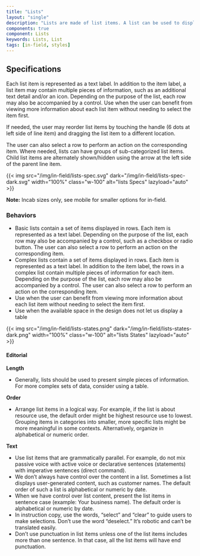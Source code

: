 ```yaml
---
title: "Lists"
layout: "single"
description: "Lists are made of list items. A list can be used to display content related to a single subject."
components: true
component: Lists
keywords: Lists, List
tags: [in-field, styles]
---
```


## Specifications

Each list item is represented as a text label. In addition to the item label, a list item may contain multiple pieces of information, such as an additional text detail and/or an icon. Depending on the purpose of the list, each row may also be accompanied by a control. Use when the user can benefit from viewing more information about each list item without needing to select the item first.

If needed, the user may reorder list items by touching the handle (6 dots at left side of line item) and dragging the list item to a different location.

The user can also select a row to perform an action on the corresponding item.
Where needed, lists can have groups of sub-categorized list items. Child list items are alternately shown/hidden using the arrow at the left side of the parent line item.

{{< img src="/img/in-field/lists-spec.svg" dark="/img/in-field/lists-spec-dark.svg" width="100%" class="w-100" alt="lists Specs" lazyload="auto" >}}

**Note:** Incab sizes only, see mobile for smaller options for in-field.

### Behaviors

- Basic lists contain a set of items displayed in rows. Each item is represented as a text label. Depending on the purpose of the list, each row may also be accompanied by a control, such as a checkbox or radio button. The user can also select a row to perform an action on the corresponding item.
- Complex lists contain a set of items displayed in rows. Each item is represented as a text label. In addition to the item label, the rows in a complex list contain multiple pieces of information for each item. Depending on the purpose of the list, each row may also be accompanied by a control. The user can also select a row to perform an action on the corresponding item.
- Use when the user can benefit from viewing more information about each list item without needing to select the item first.
- Use when the available space in the design does not let us display a table

{{< img src="/img/in-field/lists-states.png" dark="/img/in-field/lists-states-dark.png" width="100%" class="w-100" alt="lists States" lazyload="auto" >}}

#### Editorial

**Length**

- Generally, lists should be used to present simple pieces of information. For more complex sets of data, consider using a table.

**Order**

- Arrange list items in a logical way. For example, if the list is about resource use, the default order might be highest resource use to lowest. Grouping items in categories into smaller, more specific lists might be more meaningful in some contexts. Alternatively, organize in alphabetical or numeric order.

**Text**

- Use list items that are grammatically parallel. For example, do not mix passive voice with active voice or declarative sentences (statements) with imperative sentences (direct command).
- We don’t always have control over the content in a list. Sometimes a list displays user-generated content, such as customer names. The default order of such a list is alphabetical or numeric by date.
- When we have control over list content, present the list items in sentence case (example: Your business name). The default order is alphabetical or numeric by date.
- In instruction copy, use the words, “select” and “clear” to guide users to make selections. Don’t use the word “deselect.” It’s robotic and can’t be translated easily.
- Don’t use punctuation in list items unless one of the list items includes more than one sentence. In that case, all the list items will have end punctuation.
